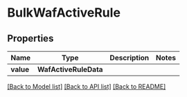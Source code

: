 # BulkWafActiveRule


## Properties
Name | Type | Description | Notes
------------ | ------------- | ------------- | -------------
**value** | **WafActiveRuleData** |  | 

[[Back to Model list]](../README.md#documentation-for-models) [[Back to API list]](../README.md#documentation-for-api-endpoints) [[Back to README]](../README.md)


